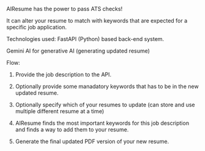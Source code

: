 AIResume has the power to pass ATS checks!

It can alter your resume to match with keywords that are expected for a specific job application.

Technologies used:
FastAPI (Python) based back-end system.

Gemini AI for generative AI (generating updated resume)

Flow:
1) Provide the job description to the API.

2) Optionally provide some manadatory keywords that has to be in the new updated resume.

3) Optionally specify which of your resumes to update (can store and use multiple different resume at a time)

4) AIResume finds the most important keywords for this job description and finds a way to add them to your resume.

5) Generate the final updated PDF version of your new resume.
